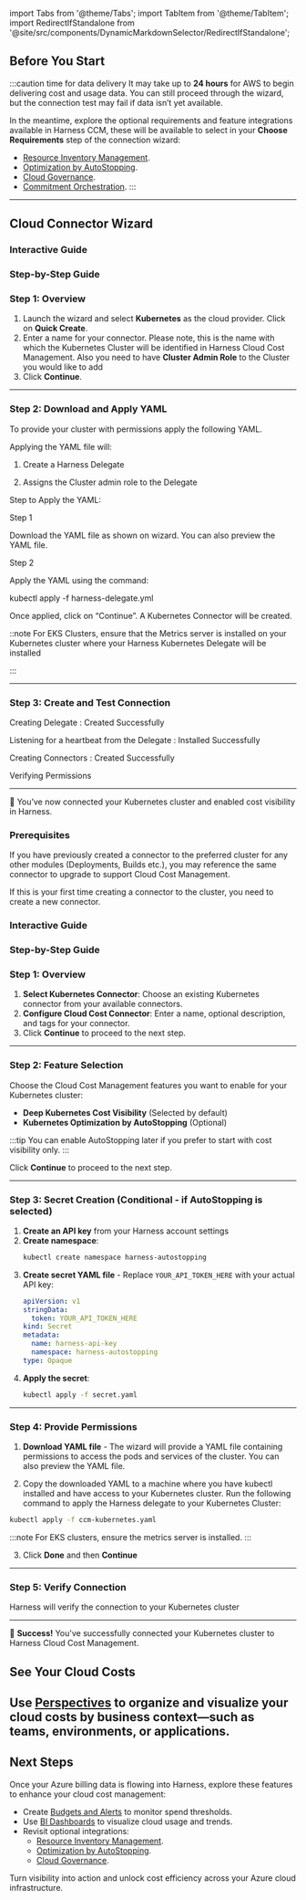 import Tabs from '@theme/Tabs';
import TabItem from '@theme/TabItem';
import RedirectIfStandalone from '@site/src/components/DynamicMarkdownSelector/RedirectIfStandalone';

<RedirectIfStandalone label="Azure" targetPage="/docs/cloud-cost-management/get-started/dynamic-get-started" />

## Before You Start
:::caution time for data delivery
It may take up to **24 hours** for AWS to begin delivering cost and usage data. You can still proceed through the wizard, but the connection test may fail if data isn’t yet available.

In the meantime, explore the optional requirements and feature integrations available in Harness CCM, these will be available to select in your **Choose Requirements** step of the connection wizard:

  - [Resource Inventory Management](/docs/cloud-cost-management/use-ccm-cost-reporting/use-ccm-dashboards/view-aws-ec-2-inventory-cost-dashboard/).
  - [Optimization by AutoStopping](/docs/cloud-cost-management/use-ccm-cost-optimization/optimize-cloud-costs-with-intelligent-cloud-auto-stopping-rules/getting-started).
  - [Cloud Governance](/docs/cloud-cost-management/use-ccm-cost-governance/asset-governance/asset-governance).
  - [Commitment Orchestration](/docs/category/commitment-orchestrator).
:::

---

## Cloud Connector Wizard
<Tabs>
<TabItem value="Quick Create" label="Quick Create">

### Interactive Guide
<DocVideo src="https://app.tango.us/app/embed/e1019596-4936-481c-91c0-f66edadec236?skipCover=false&defaultListView=false&skipBranding=false&makeViewOnly=true&hideAuthorAndDetails=true" title="Add Kubernetes Cloud Cost Connector in Harness" />

### Step-by-Step Guide
### Step 1: Overview
1. Launch the wizard and select **Kubernetes** as the cloud provider. Click on **Quick Create**.
2. Enter a name for your connector. Please note, this is the name with which the Kubernetes Cluster will be identified in Harness Cloud Cost Management. Also you need to have **Cluster Admin Role** to the Cluster you would like to add
3. Click **Continue**.

---

### Step 2: Download and Apply YAML

To provide your cluster with permissions apply the following YAML.

Applying the YAML file will:

1. Create a Harness Delegate

2. Assigns the Cluster admin role to the Delegate

Step to Apply the YAML:

Step 1

Download the YAML file as shown on wizard. You can also preview the YAML file.

Step 2

Apply the YAML using the command:

kubectl apply -f harness-delegate.yml

Once applied, click on “Continue”. A Kubernetes Connector will be created.

::note
For EKS Clusters, ensure that the Metrics server is installed on your Kubernetes cluster where your Harness Kubernetes Delegate will be installed

:::


---

### Step 3: Create and Test Connection

Creating Delegate : Created Successfully

Listening for a heartbeat from the Delegate : Installed Successfully

Creating Connectors : Created Successfully

Verifying Permissions

---

🎉 You’ve now connected your Kubernetes cluster and enabled cost visibility in Harness.

</TabItem>
<TabItem value="Advanced" label="Advanced"> 

### Prerequisites

If you have previously created a connector to the preferred cluster for any other modules (Deployments, Builds etc.), you may reference the same connector to upgrade to support Cloud Cost Management. 

If this is your first time creating a connector to the cluster, you need to create a new connector. 


### Interactive Guide
<DocVideo src="https://app.tango.us/app/embed/a55ce80b-4990-4510-9407-7d69690d70c1?skipCover=false&defaultListView=false&skipBranding=false&makeViewOnly=true&hideAuthorAndDetails=true" title="Add Kubernetes Cloud Cost Connector in Harness" />

### Step-by-Step Guide

### Step 1: Overview

1. **Select Kubernetes Connector**: Choose an existing Kubernetes connector from your available connectors.
2. **Configure Cloud Cost Connector**: Enter a name, optional description, and tags for your connector.
3. Click **Continue** to proceed to the next step.

----

### Step 2: Feature Selection

Choose the Cloud Cost Management features you want to enable for your Kubernetes cluster:

- **Deep Kubernetes Cost Visibility** (Selected by default)
- **Kubernetes Optimization by AutoStopping** (Optional)

:::tip
You can enable AutoStopping later if you prefer to start with cost visibility only.
:::

Click **Continue** to proceed to the next step.

------

### Step 3: Secret Creation (Conditional - if AutoStopping is selected)

1. **Create an API key** from your Harness account settings
2. **Create namespace**:
   ```bash
   kubectl create namespace harness-autostopping
   ```
3. **Create secret YAML file** - Replace `YOUR_API_TOKEN_HERE` with your actual API key:
   ```yaml
   apiVersion: v1
   stringData:
     token: YOUR_API_TOKEN_HERE
   kind: Secret
   metadata:
     name: harness-api-key
     namespace: harness-autostopping
   type: Opaque
   ```
4. **Apply the secret**:
   ```bash
   kubectl apply -f secret.yaml
   ```

---

### Step 4: Provide Permissions

1. **Download YAML file** - The wizard will provide a YAML file containing permissions to access the pods and services of the cluster. You can also preview the YAML file.

2. Copy the downloaded YAML to a machine where you have kubectl installed and have access to your Kubernetes cluster. Run the following command to apply the Harness delegate to your Kubernetes Cluster:

```bash
kubectl apply -f ccm-kubernetes.yaml
```   

:::note
For EKS clusters, ensure the metrics server is installed. 
:::

3. Click **Done** and then **Continue**


---

### Step 5: Verify Connection

Harness will verify the connection to your Kubernetes cluster

---

🎉 **Success!** You've successfully connected your Kubernetes cluster to Harness Cloud Cost Management.

</TabItem>
</Tabs>


## See Your Cloud Costs
Use **[Perspectives](https://developer.harness.io/docs/cloud-cost-management/use-ccm-cost-reporting/ccm-perspectives/creating-a-perspective)** to organize and visualize your cloud costs by business context—such as teams, environments, or applications.
---

## Next Steps
Once your Azure billing data is flowing into Harness, explore these features to enhance your cloud cost management:

- Create [Budgets and Alerts](/docs/cloud-cost-management/use-ccm-cost-governance/ccm-budgets/create-a-budget) to monitor spend thresholds.
- Use [BI Dashboards](/docs/cloud-cost-management/use-ccm-cost-reporting/use-ccm-dashboards/access-ccm-dashboards) to visualize cloud usage and trends.
- Revisit optional integrations:
  - [Resource Inventory Management](/docs/cloud-cost-management/use-ccm-cost-reporting/use-ccm-dashboards/azure-cost-dashboard/).
  - [Optimization by AutoStopping](/docs/cloud-cost-management/use-ccm-cost-optimization/optimize-cloud-costs-with-intelligent-cloud-auto-stopping-rules/getting-started).
  - [Cloud Governance](/docs/cloud-cost-management/use-ccm-cost-governance/asset-governance/asset-governance).

Turn visibility into action and unlock cost efficiency across your Azure cloud infrastructure.